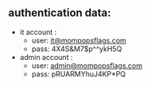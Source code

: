 ## authentication data:
- it account : 
  - user: it@mompopsflags.com
  - pass: 4X4S&M7$p^^ykH5Q
- admin account :
  - user: admin@mompopsflags.com
  - pass: pRUARMYhuJ4KP*PQ
